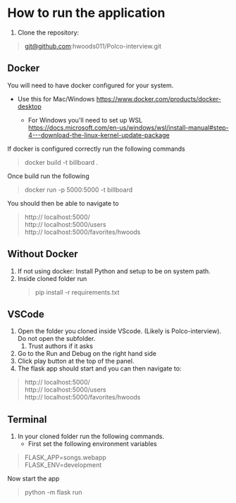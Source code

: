 
# How to run the application

1. Clone the repository: 
 > git@github.com:hwoods011/Polco-interview.git


## Docker
  You will need to have docker configured for your system.

  * Use this for Mac/Windows
  https://www.docker.com/products/docker-desktop

    - For Windows you'll need to set up WSL 
    https://docs.microsoft.com/en-us/windows/wsl/install-manual#step-4---download-the-linux-kernel-update-package

  
 If docker is configured correctly run the following commands

 > docker build -t billboard .

 Once build run the following

 > docker run -p 5000:5000 -t billboard

 You should then be able to navigate to 
 > http:// localhost:5000/  
 > http:// localhost:5000/users  
 > http:// localhost:5000/favorites/hwoods  

## Without Docker
1. If not using docker: Install Python and setup to be on system path.
2. Inside cloned folder run 
   > pip install -r requirements.txt  

## VSCode
  1. Open the folder you cloned inside VScode. (Likely is Polco-interview). Do not open the subfolder.
     1. Trust authors if it asks
  2. Go to the Run and Debug on the right hand side
  3. Click play button at the top of the panel.
  4. The flask app should start and you can then navigate to:
 > http:// localhost:5000/  
 > http:// localhost:5000/users  
 > http:// localhost:5000/favorites/hwoods  

## Terminal
 1. In your cloned folder run the following commands.
    - First set the following environment variables
   
   > FLASK_APP=songs.webapp  
   > FLASK_ENV=development  

 Now start the app
   > python -m flask run  
